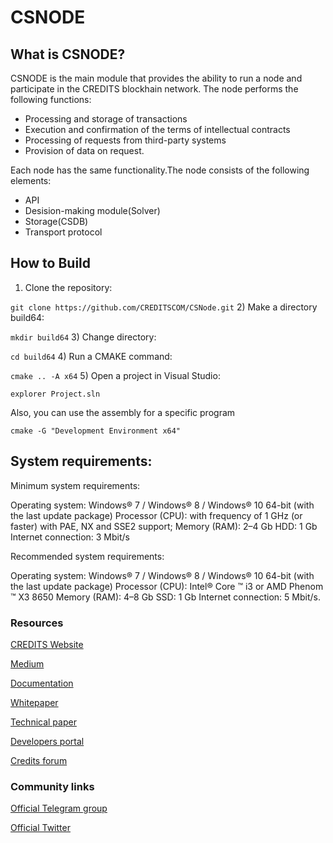 # CSNODE
## What is CSNODE?
CSNODE is the main module that provides the ability to run a node and participate in the CREDITS blockhain network. The node performs the following functions:
* Processing and storage of transactions 
* Execution and confirmation of the terms of intellectual contracts 
* Processing of requests from third-party systems
* Provision of data on request. 

Each node has the same functionality.The node consists of the following elements:
* API 
* Desision-making module(Solver)
* Storage(CSDB)
* Transport protocol
## How to Build
1) Clone the repository:

`git clone https://github.com/CREDITSCOM/CSNode.git`
2) Make a directory build64:

`mkdir build64`
3) Change directory:

`cd build64`
4) Run a CMAKE command:

`cmake .. -A x64`
5) Open a project in Visual Studio:

`explorer Project.sln`

Also, you can use the assembly for a specific program

`cmake -G "Development Environment x64"`
## System requirements:
Minimum system requirements:

Operating system: Windows® 7 / Windows® 8 / Windows® 10 64-bit (with the last update package)
Processor (CPU): with frequency of 1 GHz (or faster) with PAE, NX and SSE2 support;
Memory (RAM): 2–4 Gb
HDD: 1 Gb
Internet connection: 3 Mbit/s

Recommended system requirements:

Operating system: Windows® 7 / Windows® 8 / Windows® 10 64-bit (with the last update package)
Processor (CPU): Intel® Core ™ i3 or AMD Phenom ™ X3 8650
Memory (RAM): 4–8 Gb
SSD: 1 Gb
Internet connection: 5 Mbit/s.

### Resources
[CREDITS Website](https://credits.com//)

[Medium](https://medium.com/@credits)

[Documentation](https://github.com/CREDITSCOM/DOCUMENTATION)

[Whitepaper](https://github.com/CREDITSCOM/DOCUMENTATION/blob/master/WhitePaper%20CREDITS%20Eng.pdf)

[Technical paper](https://github.com/CREDITSCOM/DOCUMENTATION/blob/master/TechnicalPaper%20CREDITS%20Eng.pdf)

[Developers portal](https://developers.credits.com/)

[Credits forum](http://forum.credits.com/)
### Community links
[Official Telegram group](https://t.me/creditscom)

[Official Twitter](https://twitter.com/creditscom)

